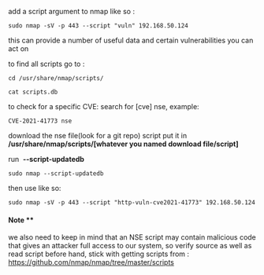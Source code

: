 add a script argument to nmap like so :
```
sudo nmap -sV -p 443 --script "vuln" 192.168.50.124
```
this can provide a number of useful data and certain vulnerabilities you can act on

to find all scripts go to :
```
cd /usr/share/nmap/scripts/

cat scripts.db
```


to check for a specific CVE:
search for [cve] nse, example:
```
CVE-2021-41773 nse
```
download the nse file(look for a git repo) script
put it in **/usr/share/nmap/scripts/[whatever you named download file/script]** 

run  **--script-updatedb**
```
sudo nmap --script-updatedb
```

then use like so:
```
sudo nmap -sV -p 443 --script "http-vuln-cve2021-41773" 192.168.50.124
```

#### Note **
we also need to keep in mind that an NSE script may contain malicious code that gives an attacker full access to our system, so verify source as well as read script before hand, stick with getting scripts from :
https://github.com/nmap/nmap/tree/master/scripts